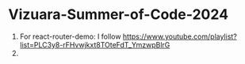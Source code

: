 ﻿# Vizuara-Summer-of-Code-2024

1. For react-router-demo: I follow https://www.youtube.com/playlist?list=PLC3y8-rFHvwjkxt8TOteFdT_YmzwpBlrG
2. 
